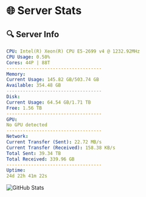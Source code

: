 # 🌐 Server Stats
## 🔍 Server Info
```yaml
CPU: Intel(R) Xeon(R) CPU E5-2699 v4 @ 1232.92MHz
CPU Usage: 0.50%
Cores: 44P | 88T
-----------------------------------
Memory:
Current Usage: 145.82 GB/503.74 GB
Available: 354.48 GB
-----------------------------------
Disk:
Current Usage: 64.54 GB/1.71 TB
Free: 1.56 TB
-----------------------------------
GPU:
No GPU detected
-----------------------------------
Network:
Current Transfer (Sent): 22.72 MB/s
Current Transfer (Received): 158.38 KB/s
Total Sent: 39.34 TB
Total Received: 339.96 GB
-----------------------------------
Uptime:
24d 22h 41m 22s
```
![GitHub Stats](https://img.shields.io/badge/Updated-2025-04-01_20:04:12-blue)